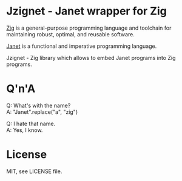 # Jzignet - Janet wrapper for Zig

[Zig](https://ziglang.org/) is a general-purpose programming language and
toolchain for maintaining robust, optimal, and reusable software.

[Janet](https://janet-lang.org/) is a functional and imperative programming
language.

Jzignet - Zig library which allows to embed Janet programs into Zig programs.

# Q'n'A

Q: What's with the name?  
A: "Janet".replace("a", "zig")

Q: I hate that name.  
A: Yes, I know.

# License

MIT, see LICENSE file.
